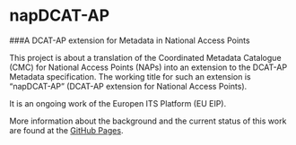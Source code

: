# napDCAT-AP
###A DCAT-AP extension for Metadata in National Access Points

This project is about a translation of the Coordinated Metadata Catalogue (CMC) for National Access Points (NAPs) into an extension to the DCAT-AP Metadata specification. The working title for such an extension is “napDCAT-AP” (DCAT-AP extension for National Access Points). 

It is an ongoing work of the Europen ITS Platform (EU EIP).

More information about the background and the current status of this work are found at the [GitHub Pages](https://eueip.github.io/napDCAT-AP/).
